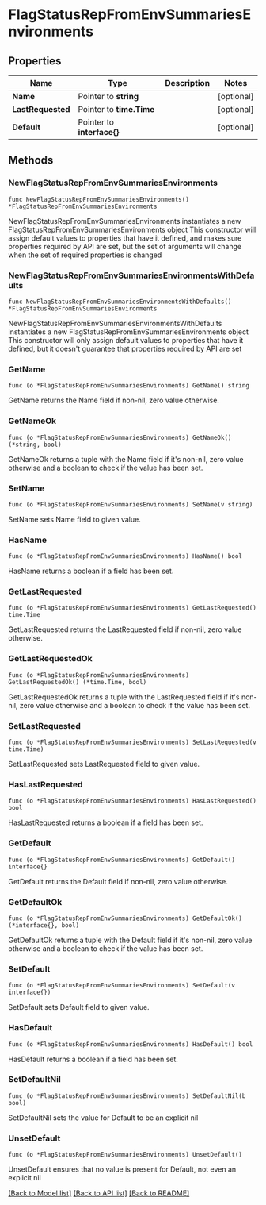 # FlagStatusRepFromEnvSummariesEnvironments

## Properties

Name | Type | Description | Notes
------------ | ------------- | ------------- | -------------
**Name** | Pointer to **string** |  | [optional] 
**LastRequested** | Pointer to **time.Time** |  | [optional] 
**Default** | Pointer to **interface{}** |  | [optional] 

## Methods

### NewFlagStatusRepFromEnvSummariesEnvironments

`func NewFlagStatusRepFromEnvSummariesEnvironments() *FlagStatusRepFromEnvSummariesEnvironments`

NewFlagStatusRepFromEnvSummariesEnvironments instantiates a new FlagStatusRepFromEnvSummariesEnvironments object
This constructor will assign default values to properties that have it defined,
and makes sure properties required by API are set, but the set of arguments
will change when the set of required properties is changed

### NewFlagStatusRepFromEnvSummariesEnvironmentsWithDefaults

`func NewFlagStatusRepFromEnvSummariesEnvironmentsWithDefaults() *FlagStatusRepFromEnvSummariesEnvironments`

NewFlagStatusRepFromEnvSummariesEnvironmentsWithDefaults instantiates a new FlagStatusRepFromEnvSummariesEnvironments object
This constructor will only assign default values to properties that have it defined,
but it doesn't guarantee that properties required by API are set

### GetName

`func (o *FlagStatusRepFromEnvSummariesEnvironments) GetName() string`

GetName returns the Name field if non-nil, zero value otherwise.

### GetNameOk

`func (o *FlagStatusRepFromEnvSummariesEnvironments) GetNameOk() (*string, bool)`

GetNameOk returns a tuple with the Name field if it's non-nil, zero value otherwise
and a boolean to check if the value has been set.

### SetName

`func (o *FlagStatusRepFromEnvSummariesEnvironments) SetName(v string)`

SetName sets Name field to given value.

### HasName

`func (o *FlagStatusRepFromEnvSummariesEnvironments) HasName() bool`

HasName returns a boolean if a field has been set.

### GetLastRequested

`func (o *FlagStatusRepFromEnvSummariesEnvironments) GetLastRequested() time.Time`

GetLastRequested returns the LastRequested field if non-nil, zero value otherwise.

### GetLastRequestedOk

`func (o *FlagStatusRepFromEnvSummariesEnvironments) GetLastRequestedOk() (*time.Time, bool)`

GetLastRequestedOk returns a tuple with the LastRequested field if it's non-nil, zero value otherwise
and a boolean to check if the value has been set.

### SetLastRequested

`func (o *FlagStatusRepFromEnvSummariesEnvironments) SetLastRequested(v time.Time)`

SetLastRequested sets LastRequested field to given value.

### HasLastRequested

`func (o *FlagStatusRepFromEnvSummariesEnvironments) HasLastRequested() bool`

HasLastRequested returns a boolean if a field has been set.

### GetDefault

`func (o *FlagStatusRepFromEnvSummariesEnvironments) GetDefault() interface{}`

GetDefault returns the Default field if non-nil, zero value otherwise.

### GetDefaultOk

`func (o *FlagStatusRepFromEnvSummariesEnvironments) GetDefaultOk() (*interface{}, bool)`

GetDefaultOk returns a tuple with the Default field if it's non-nil, zero value otherwise
and a boolean to check if the value has been set.

### SetDefault

`func (o *FlagStatusRepFromEnvSummariesEnvironments) SetDefault(v interface{})`

SetDefault sets Default field to given value.

### HasDefault

`func (o *FlagStatusRepFromEnvSummariesEnvironments) HasDefault() bool`

HasDefault returns a boolean if a field has been set.

### SetDefaultNil

`func (o *FlagStatusRepFromEnvSummariesEnvironments) SetDefaultNil(b bool)`

 SetDefaultNil sets the value for Default to be an explicit nil

### UnsetDefault
`func (o *FlagStatusRepFromEnvSummariesEnvironments) UnsetDefault()`

UnsetDefault ensures that no value is present for Default, not even an explicit nil

[[Back to Model list]](../README.md#documentation-for-models) [[Back to API list]](../README.md#documentation-for-api-endpoints) [[Back to README]](../README.md)


